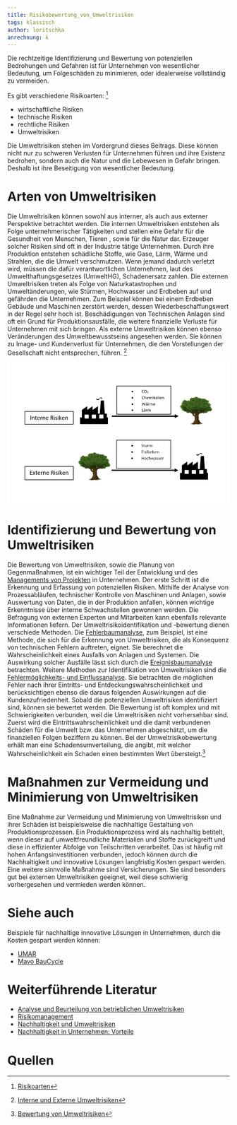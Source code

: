 ```yaml
---
title: Risikobewertung_von_Umweltrisiken
tags: klassisch
author: loritschka
anrechnung: k
---
```


Die rechtzeitige Identifizierung und Bewertung von potenziellen Bedrohungen und Gefahren ist für Unternehmen von wesentlicher Bedeutung, um Folgeschäden zu minimieren, oder idealerweise vollständig zu vermeiden. 

Es gibt verschiedene Risikoarten: [^1]
* wirtschaftliche Risiken 
* technische Risiken  
* rechtliche Risiken
*  Umweltrisiken

Die Umweltrisiken stehen im Vordergrund dieses Beitrags. Diese können nicht nur zu schweren Verlusten für Unternehmen führen und ihre Existenz bedrohen, sondern auch die Natur und die Lebewesen in Gefahr bringen. Deshalb ist ihre Beseitigung von wesentlicher Bedeutung. 


# Arten von Umweltrisiken

Die Umweltrisiken können sowohl aus interner, als auch aus externer Perspektive betrachtet werden. 
Die internen Umweltrisiken entstehen als Folge unternehmerischer Tätigkeiten und stellen eine Gefahr für die Gesundheit von Menschen, Tieren , sowie für die Natur dar. Erzeuger solcher Risiken sind oft in der Industrie tätige Unternehmen. Durch ihre Produktion entstehen schädliche Stoffe, wie Gase, Lärm, Wärme und Strahlen, die die Umwelt verschmutzen. Wenn jemand dadurch verletzt wird, müssen die dafür verantwortlichen Unternehmen, laut des Umwelthaftungsgesetzes (UmweltHG), Schadenersatz zahlen. 
Die externen Umweltrisiken treten als Folge von Naturkatastrophen und Umweltänderungen, wie Stürmen, Hochwasser und Erdbeben auf und gefährden die Unternehmen. Zum Beispiel können bei einem Erdbeben Gebäude und Maschinen zerstört werden, dessen Wiederbeschaffungswert in der Regel sehr hoch ist. Beschädigungen von Technischen Anlagen sind oft ein Grund für Produktionsausfälle, die weitere finanzielle Verluste für Unternehmen mit sich bringen. Als externe Umweltrisiken können ebenso Veränderungen des Umweltbewusstseins angesehen werden. Sie können zu Image- und Kundenverlust für Unternehmen, die den Vorstellungen der Gesellschaft nicht entsprechen, führen. [^2]

![Interne und Externe Risiken](Risikobewertung_von_Umweltrisiken/interne_externe_Risiken.PNG)

# Identifizierung und Bewertung von Umweltrisiken

Die Bewertung von Umweltrisiken, sowie die Planung von Gegenmaßnahmen, ist ein wichtiger Teil der Entwicklung und des [Managements von Projekten](https://github.com/ManagingProjectsSuccessfully/ManagingProjectsSuccessfully.github.io/blob/main/kb/Projektmanagement.md) in Unternehmen. 
Der erste Schritt ist die Erkennung und Erfassung von potenziellen Risiken. Mithilfe der Analyse von Prozessabläufen, technischer Kontrolle von Maschinen und Anlagen, sowie Auswertung von Daten, die in der Produktion anfallen, können wichtige Erkenntnisse über interne Schwachstellen gewonnen werden. Die Befragung von externen Experten und Mitarbeiten kann ebenfalls relevante Informationen liefern. 
Der Umweltrisikoidentifikation und -bewertung dienen verschiede Methoden. Die [Fehlerbaumanalyse](https://de.wikipedia.org/wiki/Fehlerbaumanalyse), zum Beispiel, ist eine Methode, die sich für die Erkennung von Umweltrisiken, die als Konsequenz von technischen Fehlern auftreten, eignet. Sie berechnet die Wahrscheinlichkeit eines Ausfalls von Anlagen und Systemen. Die Auswirkung solcher Ausfälle lässt sich durch die [Ereignisbaumanalyse](https://de.wikipedia.org/wiki/Ereignisbaumanalyse) betrachten. Weitere Methoden zur Identifikation von Umweltrisiken sind die [Fehlermöglichkeits- und Einflussanalyse](https://de.wikipedia.org/wiki/FMEA). Sie betrachten die möglichen Fehler nach ihrer Eintritts- und Entdeckungswahrscheinlichkeit und berücksichtigen ebenso die daraus folgenden Auswirkungen auf die Kundenzufriedenheit. 
Sobald die potenziellen Umweltrisiken identifiziert sind, können sie bewertet werden. Die Bewertung ist oft komplex und mit Schwierigkeiten verbunden, weil die Umweltrisiken nicht vorhersehbar sind. Zuerst wird die Eintrittswahrscheinlichkeit und die damit verbundenen Schäden für die Umwelt bzw. das Unternehmen abgeschätzt, um die finanziellen Folgen beziffern zu können.  Bei der Umweltrisikobewertung erhält man eine Schadensumverteilung, die angibt, mit welcher Wahrscheinlichkeit ein Schaden einen bestimmten Wert übersteigt.[^3]


# Maßnahmen zur Vermeidung und Minimierung von Umweltrisiken

Eine Maßnahme zur Vermeidung und Minimierung von Umweltrisiken und ihrer Schäden ist beispielsweise die nachhaltige Gestaltung von Produktionsprozessen. Ein Produktionsprozess wird als nachhaltig betitelt, wenn dieser auf umweltfreundliche Materialien und Stoffe zurückgreift und diese in effizienter Abfolge von Teilschritten verarbeitet. Das ist häufig mit hohen Anfangsinvestitionen verbunden, jedoch können durch die Nachhaltigkeit und innovative Lösungen langfristig Kosten gespart werden. Eine weitere sinnvolle Maßnahme sind Versicherungen. Sie sind besonders gut bei externen Umweltrisiken geeignet, weil diese schwierig vorhergesehen und vermieden werden können. 


# Siehe auch

Beispiele für nachhaltige innovative Lösungen in Unternehmen, durch die Kosten gespart werden können:
* [UMAR](http://nest-umar.net/)
* [Mavo BauCycle](https://www.baucycle.de/)

# Weiterführende Literatur

* [Analyse und Beurteilung von betrieblichen Umweltrisiken](http://www.uni-kassel.de/upress/online/frei/978-3-933146-09-0.volltext.frei.pdf)
* [Risikomanagement](https://github.com/ManagingProjectsSuccessfully/ManagingProjectsSuccessfully.github.io/blob/main/kb/Risikomanagement.md)
* [Nachhaltigkeit und Umweltrisiken](https://home.uni-leipzig.de/energy/energie-grundlagen/18.html)
* [Nachhaltigkeit in Unternehmen: Vorteile](https://www.starting-up.de/praxis/geschaeftsausstattung/registrierkassen.html)

# Quellen

[^1]: [Risikoarten](https://www.business-wissen.de/hb/ziele-und-aufgaben-des-risikomanagements-im-unternehmen/)
[^2]: [Interne und Externe Umweltrisiken](https://de.wikipedia.org/wiki/Umweltrisikomanagement#Allgemeines)  
[^3]: [Bewertung von Umweltrisiken](https://www.biologie-seite.de/Biologie/Umweltrisikomanagement)  


